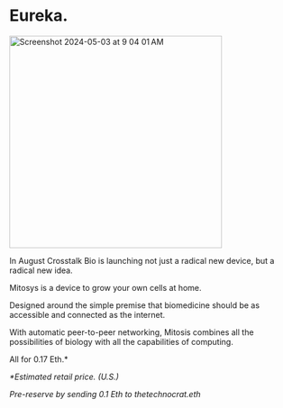 # Eureka.

<img width="377" alt="Screenshot 2024-05-03 at 9 04 01 AM" src="https://github.com/Openzyme/openzyme/assets/9427089/35f25539-f4f2-40ea-97c2-1edd8d898e75">

In August Crosstalk Bio is launching not just a radical new device, but a radical new idea.

Mitosys is a device to grow your own cells at home.

Designed around the simple premise that biomedicine should be as accessible and connected as the internet.

With automatic peer-to-peer networking, Mitosis combines all the possibilities of biology with all the capabilities of computing.

All for 0.17 Eth.*

_*Estimated retail price. (U.S.)_

_Pre-reserve by sending 0.1 Eth to thetechnocrat.eth_
